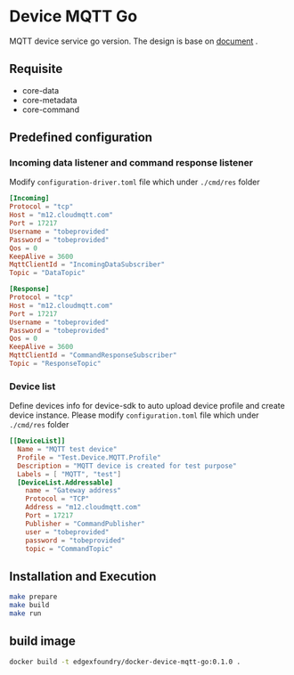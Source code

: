 # Device MQTT Go
MQTT device service go version. The design is base on [ document](https://github.com/edgexfoundry/edgex-go/blob/master/docs/examples/Ch-ExamplesMQTTDeviceService.rst) .

## Requisite
* core-data
* core-metadata
* core-command

## Predefined configuration

### Incoming data listener and command response listener
Modify `configuration-driver.toml` file which under `./cmd/res` folder
```toml
[Incoming]
Protocol = "tcp"
Host = "m12.cloudmqtt.com"
Port = 17217
Username = "tobeprovided"
Password = "tobeprovided"
Qos = 0
KeepAlive = 3600
MqttClientId = "IncomingDataSubscriber"
Topic = "DataTopic"

[Response]
Protocol = "tcp"
Host = "m12.cloudmqtt.com"
Port = 17217
Username = "tobeprovided"
Password = "tobeprovided"
Qos = 0
KeepAlive = 3600
MqttClientId = "CommandResponseSubscriber"
Topic = "ResponseTopic"
```

### Device list
Define devices info for device-sdk to auto upload device profile and create device instance. Please modify `configuration.toml` file which under `./cmd/res` folder
```toml
[[DeviceList]]
  Name = "MQTT test device"
  Profile = "Test.Device.MQTT.Profile"
  Description = "MQTT device is created for test purpose"
  Labels = [ "MQTT", "test"]
  [DeviceList.Addressable]
    name = "Gateway address"
    Protocol = "TCP"
    Address = "m12.cloudmqtt.com"
    Port = 17217
    Publisher = "CommandPublisher"
    user = "tobeprovided"
    password = "tobeprovided"
    topic = "CommandTopic"

```

## Installation and Execution
```bash
make prepare
make build
make run
```

## build image
```bash
docker build -t edgexfoundry/docker-device-mqtt-go:0.1.0 .
```